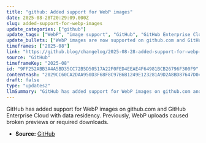 ```yaml
---
title: "github: Added support for WebP images"
date: 2025-08-28T20:29:09.000Z
slug: added-support-for-webp-images
update_categories: ["github"]
update_tags: ["WebP", "image support", "GitHub", "GitHub Enterprise Cloud", "data residency"]
update_bullets: ["WebP images are now supported on github.com and GitHub Enterprise Cloud with data residency.", "Uploading WebP images no longer results in broken previews or forced downloads.", "This update improves image handling and preview functionality for WebP format."]
timeframes: ["2025-08"]
link: "https://github.blog/changelog/2025-08-28-added-support-for-webp-images"
source: "GitHub"
timeframeKey: "2025-08"
id: "9FF252ABB3A4A5BD35CC72B5D50517A22F0FED4EEAE4F64981BCB26796F300F9"
contentHash: "2029CC60CA2DAA950D3F68F8C97B6B1249E123281A9D2A8BD87647D04A502C24"
draft: false
type: "updates2"
llmSummary: "GitHub has added support for WebP images on github.com and GitHub Enterprise Cloud with data residency. Previously, WebP uploads caused broken previews or required downloads."
---
```


GitHub has added support for WebP images on github.com and GitHub Enterprise Cloud with data residency. Previously, WebP uploads caused broken previews or required downloads.

- **Source:** [GitHub](https://github.blog/changelog/2025-08-28-added-support-for-webp-images)
